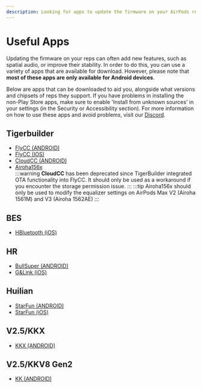 ```yaml
---
description: Looking for apps to update the firmware on your AirPods replicas? Check out this list of useful apps categorized by chipsets, including Airoha, Tigerbuilder, BES, HR, and Huilian. Please note that most of these apps are only available for Android devices.
---
```


# Useful Apps

Updating the firmware on your reps can often add new features, such as spatial audio, or improve their stability. In order to do this, you can use a variety of apps that are available for download. However, please note that **most of these apps are only available for Android devices**.

Below are apps that can be downloaded to aid you, alongside what versions and chipsets of reps they support. If you have problems in installing the non-Play Store apps, make sure to enable 'Install from unknown sources' in your settings (in the Security or Accessibility section). For more information on how to use these apps and avoid problems, visit our [Discord](https://airreps.link/discord).

## **Tigerbuilder**
- [FlyCC (ANDROID)](https://airreps.link/flycc)
- [FlyCC (IOS)](https://airreps.link/iflycc)
- [CloudCC (ANDROID)](https://airreps.link/cloudcc)
- [Airoha156x](https://airreps.link/airoha156x)  
:::warning **CloudCC** has been deprecated since TigerBuilder integrated OTA functionality into FlyCC. It should only be used as a workaround if you encounter the storage permission issue.
:::
:::tip Airoha156x should only be used to modify the equalizer settings on AirPods Max V2 (Airoha 1561M) and V3 (Airoha 1562AE)
:::

## **BES**
- [HBluetooth (iOS)](https://airreps.link/hbluetooth)

## **HR**
- [BullSuper (ANDROID)](https://airreps.link/bullsuperhr)
- [G&Link (iOS)](https://airreps.link/gnlink)

## **Huilian**
- [StarFun (ANDROID)](https://airreps.link/starfun)
- [StarFun (iOS)](https://airreps.link/istarfun)

## **V2.5/KKX**
- [KKX (ANDROID)](https://airreps.link/kkx)

## **V2.5/KKV8 Gen2**
- [KK (ANDROID)](https://airreps.link/kkv8)
